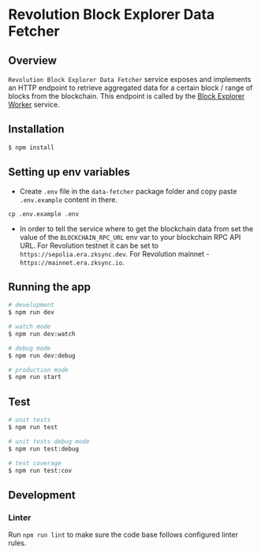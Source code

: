 # Revolution Block Explorer Data Fetcher
## Overview

`Revolution Block Explorer Data Fetcher` service exposes and implements an HTTP endpoint to retrieve aggregated data for a certain block / range of blocks from the blockchain. This endpoint is called by the [Block Explorer Worker](/packages/worker) service.

## Installation

```bash
$ npm install
```

## Setting up env variables

- Create `.env` file in the `data-fetcher` package folder and copy paste `.env.example` content in there.
```
cp .env.example .env
```
- In order to tell the service where to get the blockchain data from set the value of the `BLOCKCHAIN_RPC_URL` env var to your blockchain RPC API URL. For Revolution testnet it can be set to `https://sepolia.era.zksync.dev`. For Revolution mainnet - `https://mainnet.era.zksync.io`.

## Running the app

```bash
# development
$ npm run dev

# watch mode
$ npm run dev:watch

# debug mode
$ npm run dev:debug

# production mode
$ npm run start
```

## Test

```bash
# unit tests
$ npm run test

# unit tests debug mode
$ npm run test:debug

# test coverage
$ npm run test:cov
```

## Development

### Linter
Run `npm run lint` to make sure the code base follows configured linter rules.
